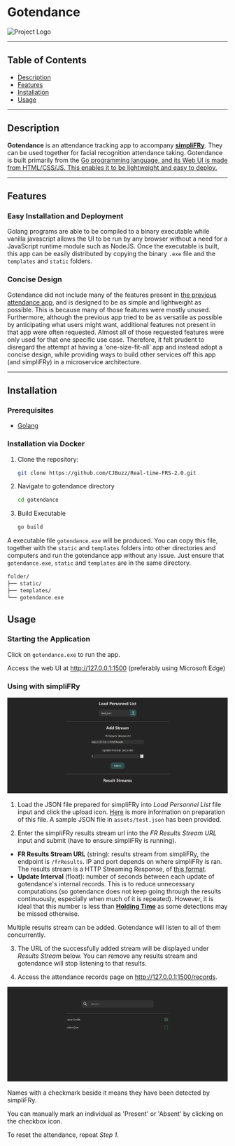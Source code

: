 # Gotendance

![Project Logo](static/favicon.ico)

---

## Table of Contents

- [Description](#description)
- [Features](#features)
- [Installation](#installation)
- [Usage](#usage)

---

## Description

**Gotendance** is an attendance tracking app to accompany [**simpliFRy**](../simpliFRy/). They can be used together for facial recognition attendance taking. Gotendance is built primarily from the <ins>Go</ing> programming language, and its Web UI is made from <ins>HTML/CSS/JS</ins>. This enables it to be lightweight and easy to deploy. 

---

## Features

### Easy Installation and Deployment

Golang programs are able to be compiled to a binary executable while vanilla javascript allows the UI to be run by any browser without a need for a JavaScript runtime module such as NodeJS. Once the executable is built, this app can be easily distributed by copying the binary `.exe` file and the `templates` and `static` folders.

### Concise Design

Gotendance did not include many of the features present in [the previous attendance app](https://github.com/CJBuzz/FRS), and is designed to be as simple and lightweight as possible. This is because many of those features were mostly unused. Furthermore, although the previous app tried to be as versatile as possible by anticipating what users might want, additional features not present in that app were often requested. Almost all of those requested features were only used for that one specific use case. Therefore, it felt prudent to disregard the attempt at having a 'one-size-fit-all' app and instead adopt a concise design, while providing ways to build other services off this app (and simpliFRy) in a microservice architecture. 

---

## Installation

### Prerequisites

- [Golang](https://go.dev/doc/install)

### Installation via Docker

1. Clone the repository:

   ```bash
   git clone https://github.com/CJBuzz/Real-time-FRS-2.0.git
   ```

2. Navigate to gotendance directory

   ```bash
   cd gotendance
   ```

3. Build Executable
   ```bash
   go build
   ```

A executable file `gotendance.exe` will be produced. You can copy this file, together with the `static` and `templates` folders into other directories and computers and run the gotendance app without any issue. Just ensure that `gotendance.exe`, `static` and `templates` are in the same directory. 

```
folder/
├── static/
├── templates/
└── gotendance.exe
```

## Usage

### Starting the Application

Click on `gotendance.exe` to run the app.

Access the web UI at <http://127.0.0.1:1500> (preferably using Microsoft Edge)

### Using with simpliFRy

![Home Page](assets/main_page.png)

1. Load the JSON file prepared for simpliFRy into *Load Personnel List* file input and click the upload icon. [Here](../simpliFRy/ReadME.md#data-preparation) is more information on preparation of this file. A sample JSON file in `assets/test.json` has been provided. 

2. Enter the simpliFRy results stream url into the *FR Results Stream URL* input and submit (have to ensure simpliFRy is running).

  - **FR Results Stream URL** (string): results stream from simpliFRy, the endpoint is `/frResults`. IP and port depends on where simpliFRy is ran. The results stream is a HTTP Streaming Response, of [this format](../simpliFRy/Developer%20Guide.md#4-access-fr-results).
  - **Update Interval** (float): number of seconds between each update of gotendance's internal records. This is to reduce unnecessary computations (so gotendance does not keep going through the results continuously, especially when much of it is repeated). However, it is ideal that this number is less than [**Holding Time**](../simpliFRy/Developer%20Guide.md#holding-time) as some detections may be missed otherwise.

Multiple results stream can be added. Gotendance will listen to all of them concurrently.

3. The URL of the successfully added stream will be displayed under *Results Stream* below. You can remove any results stream and gotendance will stop listening to that results.

4. Access the attendance records page on <http://127.0.0.1:1500/records>.

![Records Page](assets/records.png)

Names with a checkmark beside it means they have been detected by simpliFRy.

You can manually mark an individual as 'Present' or 'Absent' by clicking on the checkbox icon.

To reset the attendance, repeat *Step 1*.
